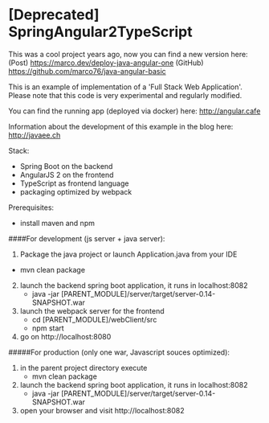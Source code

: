 # [Deprecated] SpringAngular2TypeScript

This was a cool project years ago, now you can find a new version here: (Post) https://marco.dev/deploy-java-angular-one (GitHub) https://github.com/marco76/java-angular-basic

This is an example of implementation of a 'Full Stack Web Application'.
Please note that this code is very experimental and regularly modified.

You can find the running app (deployed via docker) here: http://angular.cafe

Information about the development of this example in the blog here: http://javaee.ch

Stack:
- Spring Boot on the backend
- AngularJS 2 on the frontend
- TypeScript as frontend language
- packaging optimized by webpack

Prerequisites:
- install maven and npm

####For development (js server + java server):
1. Package the java project or launch Application.java from your IDE
 * mvn clean package 
2. launch the backend spring boot application, it runs in localhost:8082
    * java -jar [PARENT_MODULE]/server/target/server-0.14-SNAPSHOT.war
3. launch the webpack server for the frontend
    * cd [PARENT_MODULE]/webClient/src
    * npm start
4. go on http://localhost:8080

#####For production (only one war, Javascript souces optimized):
1. in the parent project directory execute
    * mvn clean package
2. launch the backend spring boot application, it runs in localhost:8082
    * java -jar [PARENT_MODULE]/server/target/server-0.14-SNAPSHOT.war
3. open your browser and visit http://localhost:8082
